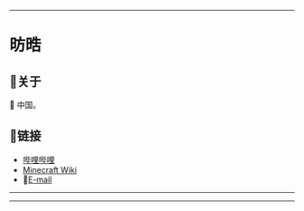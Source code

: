 
---

# 昉晧

## 📑关于

📍  中国。

## 🔗链接

- [哔哩哔哩]([https://](https://space.bilibili.com/326094296))
- [Minecraft Wiki]([https://](https://zh.minecraft.wiki/w/User:Zxhfh))
- 📧[E-mail](mailto:fanghauchn@hotmail.com)

---

---
